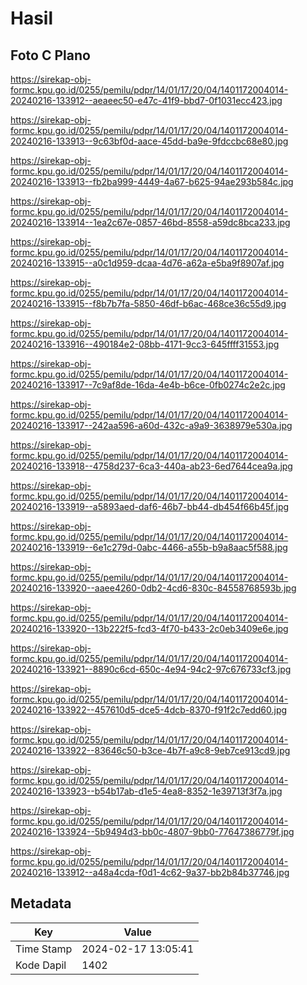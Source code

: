 # Hasil

## Foto C Plano

https://sirekap-obj-formc.kpu.go.id/0255/pemilu/pdpr/14/01/17/20/04/1401172004014-20240216-133912--aeaeec50-e47c-41f9-bbd7-0f1031ecc423.jpg

https://sirekap-obj-formc.kpu.go.id/0255/pemilu/pdpr/14/01/17/20/04/1401172004014-20240216-133913--9c63bf0d-aace-45dd-ba9e-9fdccbc68e80.jpg

https://sirekap-obj-formc.kpu.go.id/0255/pemilu/pdpr/14/01/17/20/04/1401172004014-20240216-133913--fb2ba999-4449-4a67-b625-94ae293b584c.jpg

https://sirekap-obj-formc.kpu.go.id/0255/pemilu/pdpr/14/01/17/20/04/1401172004014-20240216-133914--1ea2c67e-0857-46bd-8558-a59dc8bca233.jpg

https://sirekap-obj-formc.kpu.go.id/0255/pemilu/pdpr/14/01/17/20/04/1401172004014-20240216-133915--a0c1d959-dcaa-4d76-a62a-e5ba9f8907af.jpg

https://sirekap-obj-formc.kpu.go.id/0255/pemilu/pdpr/14/01/17/20/04/1401172004014-20240216-133915--f8b7b7fa-5850-46df-b6ac-468ce36c55d9.jpg

https://sirekap-obj-formc.kpu.go.id/0255/pemilu/pdpr/14/01/17/20/04/1401172004014-20240216-133916--490184e2-08bb-4171-9cc3-645ffff31553.jpg

https://sirekap-obj-formc.kpu.go.id/0255/pemilu/pdpr/14/01/17/20/04/1401172004014-20240216-133917--7c9af8de-16da-4e4b-b6ce-0fb0274c2e2c.jpg

https://sirekap-obj-formc.kpu.go.id/0255/pemilu/pdpr/14/01/17/20/04/1401172004014-20240216-133917--242aa596-a60d-432c-a9a9-3638979e530a.jpg

https://sirekap-obj-formc.kpu.go.id/0255/pemilu/pdpr/14/01/17/20/04/1401172004014-20240216-133918--4758d237-6ca3-440a-ab23-6ed7644cea9a.jpg

https://sirekap-obj-formc.kpu.go.id/0255/pemilu/pdpr/14/01/17/20/04/1401172004014-20240216-133919--a5893aed-daf6-46b7-bb44-db454f66b45f.jpg

https://sirekap-obj-formc.kpu.go.id/0255/pemilu/pdpr/14/01/17/20/04/1401172004014-20240216-133919--6e1c279d-0abc-4466-a55b-b9a8aac5f588.jpg

https://sirekap-obj-formc.kpu.go.id/0255/pemilu/pdpr/14/01/17/20/04/1401172004014-20240216-133920--aaee4260-0db2-4cd6-830c-84558768593b.jpg

https://sirekap-obj-formc.kpu.go.id/0255/pemilu/pdpr/14/01/17/20/04/1401172004014-20240216-133920--13b222f5-fcd3-4f70-b433-2c0eb3409e6e.jpg

https://sirekap-obj-formc.kpu.go.id/0255/pemilu/pdpr/14/01/17/20/04/1401172004014-20240216-133921--8890c6cd-650c-4e94-94c2-97c676733cf3.jpg

https://sirekap-obj-formc.kpu.go.id/0255/pemilu/pdpr/14/01/17/20/04/1401172004014-20240216-133922--457610d5-dce5-4dcb-8370-f91f2c7edd60.jpg

https://sirekap-obj-formc.kpu.go.id/0255/pemilu/pdpr/14/01/17/20/04/1401172004014-20240216-133922--83646c50-b3ce-4b7f-a9c8-9eb7ce913cd9.jpg

https://sirekap-obj-formc.kpu.go.id/0255/pemilu/pdpr/14/01/17/20/04/1401172004014-20240216-133923--b54b17ab-d1e5-4ea8-8352-1e39713f3f7a.jpg

https://sirekap-obj-formc.kpu.go.id/0255/pemilu/pdpr/14/01/17/20/04/1401172004014-20240216-133924--5b9494d3-bb0c-4807-9bb0-77647386779f.jpg

https://sirekap-obj-formc.kpu.go.id/0255/pemilu/pdpr/14/01/17/20/04/1401172004014-20240216-133912--a48a4cda-f0d1-4c62-9a37-bb2b84b37746.jpg


## Metadata

| Key        | Value               |
| ---------- | ------------------- |
| Time Stamp | 2024-02-17 13:05:41 |
| Kode Dapil | 1402                |



